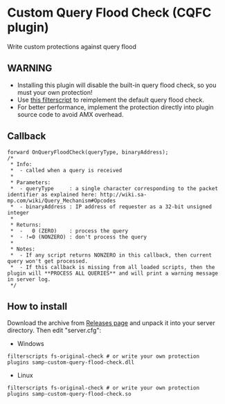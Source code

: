 # Custom Query Flood Check (CQFC plugin)
Write custom protections against query flood
## WARNING
- Installing this plugin will disable the built-in query flood check, so you must your own protection!
- Use [this filterscript](PAWN/fs-original-check.pwn) to reimplement the default query flood check.
- For better performance, implement the protection directly into plugin source code to avoid AMX overhead.
## Callback
```pawn
forward OnQueryFloodCheck(queryType, binaryAddress); 
/*
 * Info:
 *  - called when a query is received
 *
 * Parameters:
 *  - queryType     : a single character corresponding to the packet identifier as explained here: http://wiki.sa-mp.com/wiki/Query_Mechanism#Opcodes
 *  - binaryAddress : IP address of requester as a 32-bit unsigned integer
 *
 * Returns:
 *  -   0 (ZERO)    : process the query
 *  - !=0 (NONZERO) : don't process the query
 *
 * Notes:
 *  - If any script returns NONZERO in this callback, then current query won't get processed.
 *  - If this callback is missing from all loaded scripts, then the plugin will **PROCESS ALL QUERIES** and will print a warning message in server log. 
 */
```
## How to install
Download the archive from [Releases page](https://github.com/spmn/samp-custom-query-flood-check/releases) and unpack it into your server directory. Then edit "server.cfg":
- Windows
```
filterscripts fs-original-check # or write your own protection
plugins samp-custom-query-flood-check.dll
```
- Linux
```
filterscripts fs-original-check # or write your own protection
plugins samp-custom-query-flood-check.so
```